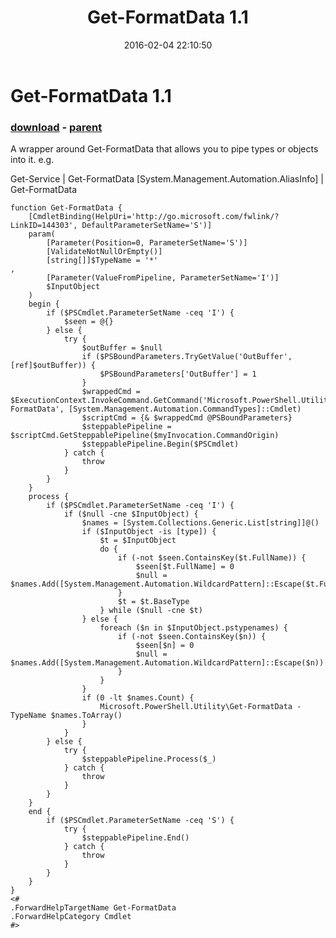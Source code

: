 ﻿---
pid:            6201
poster:         Public Domain
title:          Get-FormatData 1.1
date:           2016-02-04 22:10:50
format:         posh
parent:         6196
parent:         6196

---

# Get-FormatData 1.1

### [download](6201.ps1) - [parent](6196.md)

A wrapper around Get-FormatData that allows you to pipe types or objects into it. e.g.

Get-Service | Get-FormatData
[System.Management.Automation.AliasInfo] | Get-FormatData

```posh
function Get-FormatData {
	[CmdletBinding(HelpUri='http://go.microsoft.com/fwlink/?LinkID=144303', DefaultParameterSetName='S')]
	param(
		[Parameter(Position=0, ParameterSetName='S')]
		[ValidateNotNullOrEmpty()]
		[string[]]$TypeName = '*'
,
		[Parameter(ValueFromPipeline, ParameterSetName='I')]
		$InputObject
	)
	begin {
		if ($PSCmdlet.ParameterSetName -ceq 'I') {
			$seen = @{}
		} else {
			try {
				$outBuffer = $null
				if ($PSBoundParameters.TryGetValue('OutBuffer', [ref]$outBuffer)) {
					$PSBoundParameters['OutBuffer'] = 1
				}
				$wrappedCmd = $ExecutionContext.InvokeCommand.GetCommand('Microsoft.PowerShell.Utility\Get-FormatData', [System.Management.Automation.CommandTypes]::Cmdlet)
				$scriptCmd = {& $wrappedCmd @PSBoundParameters}
				$steppablePipeline = $scriptCmd.GetSteppablePipeline($myInvocation.CommandOrigin)
				$steppablePipeline.Begin($PSCmdlet)
			} catch {
				throw
			}
		}
	}
	process {
		if ($PSCmdlet.ParameterSetName -ceq 'I') {
			if ($null -cne $InputObject) {
				$names = [System.Collections.Generic.List[string]]@()
				if ($InputObject -is [type]) {
					$t = $InputObject
					do {
						if (-not $seen.ContainsKey($t.FullName)) {
							$seen[$t.FullName] = 0
							$null = $names.Add([System.Management.Automation.WildcardPattern]::Escape($t.FullName))
						} 
						$t = $t.BaseType
					} while ($null -cne $t)
				} else {
					foreach ($n in $InputObject.pstypenames) {
						if (-not $seen.ContainsKey($n)) {
							$seen[$n] = 0
							$null = $names.Add([System.Management.Automation.WildcardPattern]::Escape($n))
						}
					}
				}
				if (0 -lt $names.Count) {
					Microsoft.PowerShell.Utility\Get-FormatData -TypeName $names.ToArray()
				}
			}
		} else {
			try {
				$steppablePipeline.Process($_)
			} catch {
				throw
			}
		}
	}
	end {
		if ($PSCmdlet.ParameterSetName -ceq 'S') {
			try {
				$steppablePipeline.End()
			} catch {
				throw
			}
		}
	}
}
<#
.ForwardHelpTargetName Get-FormatData
.ForwardHelpCategory Cmdlet
#>
```
